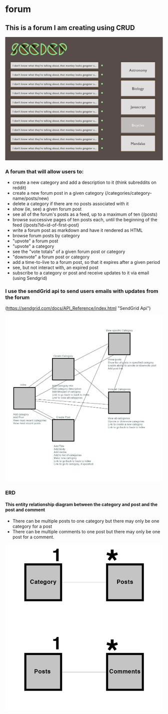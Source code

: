 # forum
## This is a forum I am creating using CRUD

![Mockup](/images/seeder.jpg?raw=true "Mockup")

### A forum that will allow users to:
* create a new category and add a description to it (think subreddits on reddit)
* create a new forum post in a given category (/categories/category-name/posts/new)
* delete a category if there are no posts associated with it
* show (ie, see) a given forum post
* see all of the forum's posts as a feed, up to a maximum of ten (/posts)
* browse successive pages of ten posts each, until the beginning of the feed (/posts?id=id-of-first-post)
* write a forum post as markdown and have it rendered as HTML
* browse forum posts by category
* "upvote" a forum post
* "upvote" a category
* see the "vote totals" of a given forum post or category
* "downvote" a forum post or category
* add a time-to-live to a forum post, so that it expires after a given period
* see, but not interact with, an expired post
* subscribe to a category or post and receive updates to it via email (using Sendgrid)

### I use the sendGrid api to send users emails with updates from the forum
(https://sendgrid.com/docs/API_Reference/index.html "SendGrid Api")

![Diagram](/images/diagram.jpg?raw=true "Diagram")

### ERD
#### This entity relationship diagram between the category and post and the post and comment
* There can be multiple posts to one category but there may only be one category for a post
* There can be multiple comments to one post but there may only be one post for a comment.

![ERD](/images/ERD.jpg?raw=true "ERD")